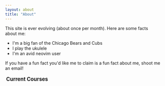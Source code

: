 ```yaml
---
layout: about
title: "About"
---
```


This site is ever evolving (about once per month). Here are some facts about me:
- I'm a big fan of the Chicago Bears and Cubs
- I play the ukulele
- I'm an avid neovim user

If you have a fun fact you'd like me to claim is a fun fact about me, shoot me an email!


<style>
  .collapsible {
    font-size: 1.2em;        /* bigger than normal text */
    font-weight: bold;
    cursor: pointer;
    margin: 0.5em 0;
    transition: background-color 0.3s ease;
    padding: 0.2em;
  }
  .collapsible:hover {
    background-color: #f0f0f0; /* subtle fade on hover */
  }
  .collapsible-content {
    display: none;
    margin-left: 1em;
    padding: 0.5em 0;
  }
</style>

<div class="collapsible">Current Courses</div>
<div class="collapsible-content">

  <div class="collapsible">Linear Algebra Math 56 Fall 2025</div>
  <div class="collapsible-content">
    
  <div class="collapsible">Overview</div>
  <div class="collapsible-content">
  
Welcome to Math 56! This is a relatively new course here at Berkeley, and I'm excited for you to be part of it.  
You can still use **Markdown** inside these blocks.

  </div>

  </div>

</div>

<script>
document.querySelectorAll(".collapsible").forEach(el => {
  el.addEventListener("click", () => {
    const content = el.nextElementSibling;
    if (content && content.classList.contains("collapsible-content")) {
      content.style.display = content.style.display === "block" ? "none" : "block";
    }
  });
});
</script>
